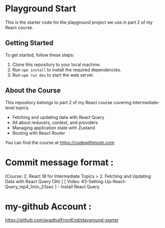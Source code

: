 # Playground Start

This is the starter code for the playground project we use in part 2 of my React course. 

## Getting Started

To get started, follow these steps:

1. Clone this repository to your local machine.
2. Run `npm install` to install the required dependencies.
3. Run `npm run dev` to start the web server. 

## About the Course

This repository belongs to part 2 of my React course covering intermediate-level topics. 

- Fetching and updating data with React Query
- All about reducers, context, and providers
- Managing application state with Zustand
- Routing with React Router 

You can find the course at https://codewithmosh.com

# Commit message format : 
[Course: 2. React 18 for Intermediate Topics > 2. Fetching and Updating Data with React Query (3h) ] [ Video: #3-Setting-Up-React-Query_mp4_1min_23sec ] - Install React Query.


# my-github Account : 
https://github.com/avadhutFrontEnd/playground-starter